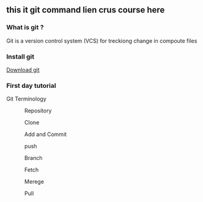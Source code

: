<h2>this it git command lien crus course here </h2>
<h3>What is git ?</h3>

<p>Git is a version control system (VCS) for treckiong change in compoute files</p>

<h3> Install git </h3>
<a href="https://git-scm.com/downloads">Download git</a>



<h3>First day tutorial </h3>
Git Terminology


<ul>
    <ol>Repository</ol>
    <ol>Clone</ol>
    <ol>Add and Commit</ol>
    <ol>push</ol>
    <ol>Branch</ol>
    <ol>Fetch</ol>
    <ol>Merege</ol>
    <ol>Pull </ol>
</ul>